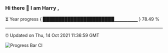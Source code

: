 ### Hi there 👋 I am Harry , 

⏳ Year progress { ███████████████████████▁▁▁▁▁▁▁ } 78.49 %

---

⏰ Updated on Thu, 14 Oct 2021 11:36:59 GMT

![Progress Bar CI](https://github.com/duykhang68/duykhang68/workflows/Progress%20Bar%20CI/badge.svg)
